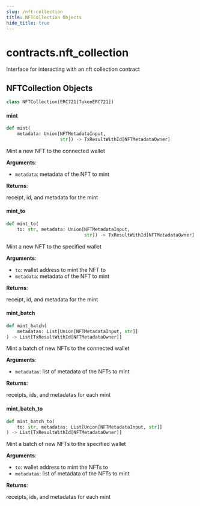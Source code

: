 ```yaml
---
slug: /nft-collection
title: NFTCollection Objects
hide_title: true
---
```

<a id="contracts.nft_collection"></a>

# contracts.nft\_collection

Interface for interacting with an nft collection contract

<a id="contracts.nft_collection.NFTCollection"></a>

## NFTCollection Objects

```python
class NFTCollection(ERC721[TokenERC721])
```

<a id="contracts.nft_collection.NFTCollection.mint"></a>

#### mint

```python
def mint(
    metadata: Union[NFTMetadataInput,
                    str]) -> TxResultWithId[NFTMetadataOwner]
```

Mint a new NFT to the connected wallet

**Arguments**:

- `metadata`: metadata of the NFT to mint

**Returns**:

receipt, id, and metadata for the mint

<a id="contracts.nft_collection.NFTCollection.mint_to"></a>

#### mint\_to

```python
def mint_to(
    to: str, metadata: Union[NFTMetadataInput,
                             str]) -> TxResultWithId[NFTMetadataOwner]
```

Mint a new NFT to the specified wallet

**Arguments**:

- `to`: wallet address to mint the NFT to
- `metadata`: metadata of the NFT to mint

**Returns**:

receipt, id, and metadata for the mint

<a id="contracts.nft_collection.NFTCollection.mint_batch"></a>

#### mint\_batch

```python
def mint_batch(
    metadatas: List[Union[NFTMetadataInput, str]]
) -> List[TxResultWithId[NFTMetadataOwner]]
```

Mint a batch of new NFTs to the connected wallet

**Arguments**:

- `metadatas`: list of metadata of the NFTs to mint

**Returns**:

receipts, ids, and metadatas for each mint

<a id="contracts.nft_collection.NFTCollection.mint_batch_to"></a>

#### mint\_batch\_to

```python
def mint_batch_to(
    to: str, metadatas: List[Union[NFTMetadataInput, str]]
) -> List[TxResultWithId[NFTMetadataOwner]]
```

Mint a batch of new NFTs to the specified wallet

**Arguments**:

- `to`: wallet address to mint the NFTs to
- `metadatas`: list of metadata of the NFTs to mint

**Returns**:

receipts, ids, and metadatas for each mint
